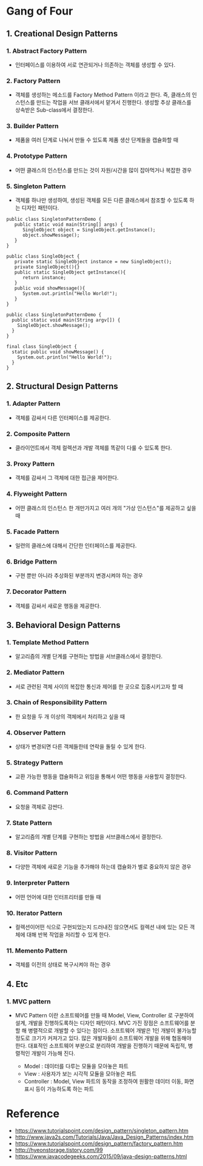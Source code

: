 # Gang of Four

## 1. Creational Design Patterns

### 1. Abstract Factory Pattern
- 인터페이스를 이용하여 서로 연관되거나 의존하는 객체를 생성할 수 있다.

### 2. Factory Pattern
- 객체를 생성하는 메소드를 Factory Method Pattern 이라고 한다. 즉, 클래스의 인스턴스를 만드는 작업을 서브 클래서에서 맡겨서 진행한다. 생성할 추상 클래스를 상속받은 Sub-class에서 결정한다.

### 3. Builder Pattern
- 제품을 여러 단계로 나눠서 만들 수 있도록 제품 생산 단계들을 캡슐화할 때

### 4. Prototype Pattern
- 어떤 클래스의 인스턴스를 만드는 것이 자원/시간을 많이 잡아먹거나 복잡한 경우

### 5. Singleton Pattern
- 객체를 하나만 생성하여, 생성된 객체를 모든 다른 클래스에서 참조할 수 있도록 하는 디자인 패턴이다.

<pre><code>public class SingletonPatternDemo {
   public static void main(String[] args) {
      SingleObject object = SingleObject.getInstance();
      object.showMessage();
   }
}

public class SingleObject {
   private static SingleObject instance = new SingleObject();
   private SingleObject(){}
   public static SingleObject getInstance(){
      return instance;
   }
   public void showMessage(){
      System.out.println("Hello World!");
   }
}</code></pre>
<pre><code>public class SingletonPatternDemo {
  public static void main(String argv[]) {
    SingleObject.showMessage();
  }
}

final class SingleObject {
  static public void showMessage() {
    System.out.println("Hello World!");
  }
}</code></pre>


## 2. Structural Design Patterns
### 1. Adapter Pattern
- 객체를 감싸서 다른 인터페이스를 제공한다.

### 2. Composite Pattern
- 클라이언트에서 객체 컬렉션과 개발 객체를 똑같이 다룰 수 있도록 한다.

### 3. Proxy Pattern
- 객체를 감싸서 그 객체에 대한 접근을 제어한다.

### 4. Flyweight Pattern
- 어떤 클래스의 인스턴스 한 개만가지고 여러 개의 "가상 인스턴스"를 제공하고 싶을 때

### 5. Facade Pattern
- 일련의 클래스에 대해서 간단한 인터페이스를 제공한다.

### 6. Bridge Pattern
- 구현 뿐만 아니라 추상화된 부분까지 변경시켜야 하는 경우

### 7. Decorator Pattern
- 객체를 감싸서 새로운 행동을 제공한다.


## 3. Behavioral Design Patterns

### 1. Template Method Pattern
- 알고리즘의 개별 단계를 구현하는 방법을 서브클래스에서 결정한다.

### 2. Mediator Pattern
- 서로 관련된 객체 사이의 복잡한 통신과 제어를 한 곳으로 집중시키고자 할 때

### 3. Chain of Responsibility Pattern
- 한 요청을 두 개 이상의 객체에서 처리하고 싶을 때

### 4. Observer Pattern
- 상태가 변경되면 다른 객체들한테 연락을 돌릴 수 있게 한다.

### 5. Strategy Pattern
- 교환 가능한 행동을 캡슐화하고 위임을 통해서 어떤 행동을 사용할지 결정한다.

### 6. Command Pattern
- 요청을 객체로 감싼다.

### 7. State Pattern
- 알고리즘의 개별 단계를 구현하는 방법을 서브클래스에서 결정한다.

### 8. Visitor Pattern
- 다양한 객체에 새로운 기능을 추가해야 하는데 캡슐화가 별로 중요하지 않은 경우

### 9. Interpreter Pattern
- 어떤 언어에 대한 인터프리터를 만들 때

### 10. Iterator Pattern
- 컬렉션이어떤 식으로 구현되었는지 드러내진 않으면서도 컬렉션 내에 있는 모든 객체에 대해 반복 작업을 처리할 수 있게 한다.

### 11. Memento Pattern
- 객체를 이전의 상태로 복구시켜야 하는 경우


## 4. Etc

### 1. MVC pattern
- MVC Pattern 이란 소프트웨어를 만들 때 Model, View, Controller 로 구분하여 설계, 개발을 진행하도록하는 디자인 패턴이다.
MVC 가진 장점은 소프트웨어를 분할 해 병렬적으로 개발할 수 있다는 점이다. 소프트웨어 개발은 1인 개발이 불가능할 정도로 크기가 커져가고 있다. 많은 개발자들이 소프트웨어 개발을 위해 협동해야 한다. 대표적인 소프트웨어 부분으로 분리하여 개발을 진행하기 때문에 독립적, 병렬적인 개발이 가능해 진다.

   * Model : 데이터를 다루는 모듈을 모아놓은 파트
   * View : 사용자가 보는 시각적 모듈을 모아놓은 파트
   * Controller : Model, View 파트의 동작을 조정하여 원활한 데이터 이동, 화면 표시 등이 가능하도록 하는 파트
 

# Reference 
- https://www.tutorialspoint.com/design_pattern/singleton_pattern.htm
- http://www.java2s.com/Tutorials/Java/Java_Design_Patterns/index.htm
- https://www.tutorialspoint.com/design_pattern/factory_pattern.htm
- http://hyeonstorage.tistory.com/99
- https://www.javacodegeeks.com/2015/09/java-design-patterns.html
